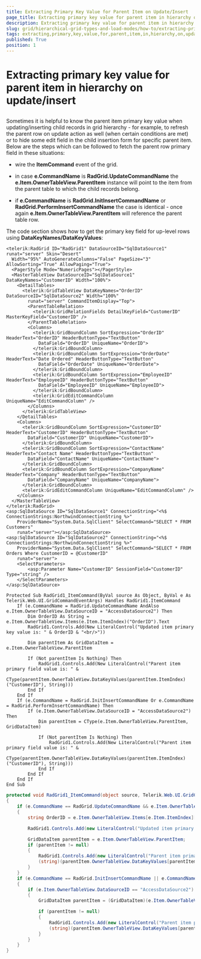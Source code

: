 ```yaml
---
title: Extracting Primary Key Value for Parent Item on Update/Insert
page_title: Extracting primary key value for parent item in hierarchy on update/insert | RadGrid for ASP.NET AJAX Documentation
description: Extracting primary key value for parent item in hierarchy on update/insert
slug: grid/hierarchical-grid-types-and-load-modes/how-to/extracting-primary-key-value-for-parent-item-on-update-insert
tags: extracting,primary,key,value,for,parent,item,in,hierarchy,on,update/insert
published: True
position: 1
---
```


# Extracting primary key value for parent item in hierarchy on update/insert



## 

Sometimes it is helpful to know the parent item primary key value when updating/inserting child records in grid hierarchy - for example, to refresh the parent row on update action as well (when certain conditions are met) or to hide some edit field in the child insertion form for specific parent item. Below are the steps which can be followed to fetch the parent row primary field in these situations:

* wire the **ItemCommand** event of the grid.

* in case **e.CommandName** is **RadGrid.UpdateCommandName** the **e.Item.OwnerTableView.ParentItem** instance will point to the item from the parent table to which the child records belong.

* if **e.CommandName** is **RadGrid.InitInsertCommandName** or **RadGrid.PerformInsertCommandName** the case is identical - once again **e.Item.OwnerTableView.ParentItem** will reference the parent table row.

The code section shows how to get the primary key field for up-level rows using **DataKeyNames/DataKeyValues**:



````ASP.NET
<telerik:RadGrid ID="RadGrid1" DataSourceID="SqlDataSource1" runat="server" Skin="Desert"
  Width="95%" AutoGenerateColumns="False" PageSize="3" AllowSorting="True" AllowPaging="True">
  <PagerStyle Mode="NumericPages"></PagerStyle>
  <MasterTableView DataSourceID="SqlDataSource1" DataKeyNames="CustomerID" Width="100%">
    <DetailTables>
      <telerik:GridTableView DataKeyNames="OrderID" DataSourceID="SqlDataSource2" Width="100%"
        runat="server" CommandItemDisplay="Top">
        <ParentTableRelation>
          <telerik:GridRelationFields DetailKeyField="CustomerID" MasterKeyField="CustomerID" />
        </ParentTableRelation>
        <Columns>
          <telerik:GridBoundColumn SortExpression="OrderID" HeaderText="OrderID" HeaderButtonType="TextButton"
            DataField="OrderID" UniqueName="OrderID">
          </telerik:GridBoundColumn>
          <telerik:GridBoundColumn SortExpression="OrderDate" HeaderText="Date Ordered" HeaderButtonType="TextButton"
            DataField="OrderDate" UniqueName="OrderDate">
          </telerik:GridBoundColumn>
          <telerik:GridBoundColumn SortExpression="EmployeeID" HeaderText="EmployeeID" HeaderButtonType="TextButton"
            DataField="EmployeeID" UniqueName="EmployeeID">
          </telerik:GridBoundColumn>
          <telerik:GridEditCommandColumn UniqueName="EditCommandColumn" />
        </Columns>
      </telerik:GridTableView>
    </DetailTables>
    <Columns>
      <telerik:GridBoundColumn SortExpression="CustomerID" HeaderText="CustomerID" HeaderButtonType="TextButton"
        DataField="CustomerID" UniqueName="CustomerID">
      </telerik:GridBoundColumn>
      <telerik:GridBoundColumn SortExpression="ContactName" HeaderText="Contact Name" HeaderButtonType="TextButton"
        DataField="ContactName" UniqueName="ContactName">
      </telerik:GridBoundColumn>
      <telerik:GridBoundColumn SortExpression="CompanyName" HeaderText="Company" HeaderButtonType="TextButton"
        DataField="CompanyName" UniqueName="CompanyName">
      </telerik:GridBoundColumn>
      <telerik:GridEditCommandColumn UniqueName="EditCommandColumn" />
    </Columns>
  </MasterTableView>
</telerik:RadGrid>
<asp:SqlDataSource ID="SqlDataSource1" ConnectionString="<%$ ConnectionStrings:NorthwindConnectionString %>"
    ProviderName="System.Data.SqlClient" SelectCommand="SELECT * FROM Customers"
    runat="server"></asp:SqlDataSource>
<asp:SqlDataSource ID="SqlDataSource2" ConnectionString="<%$ ConnectionStrings:NorthwindConnectionString %>"
    ProviderName="System.Data.SqlClient" SelectCommand="SELECT * FROM Orders Where CustomerID = @CustomerID"
    runat="server">
    <SelectParameters>
        <asp:Parameter Name="CustomerID" SessionField="CustomerID" Type="string" />
    </SelectParameters>
</asp:SqlDataSource>
````
````VB
Protected Sub RadGrid1_ItemCommand(ByVal source As Object, ByVal e As Telerik.Web.UI.GridCommandEventArgs) Handles RadGrid1.ItemCommand
    If (e.CommandName = RadGrid.UpdateCommandName AndAlso e.Item.OwnerTableView.DataSourceID = "AccessDataSource2") Then
        Dim OrderID As String = e.Item.OwnerTableView.Items(e.Item.ItemIndex)("OrderID").Text
        RadGrid1.Controls.Add(New LiteralControl("Updated item primary key value is: " & OrderID & "<br/>"))

        Dim parentItem As GridDataItem = e.Item.OwnerTableView.ParentItem

        If (Not parentItem Is Nothing) Then
            RadGrid1.Controls.Add(New LiteralControl("Parent item primary field value is: " &
            CType(parentItem.OwnerTableView.DataKeyValues(parentItem.ItemIndex)("CustomerID"), String)))
        End If
    End If
    If (e.CommandName = RadGrid.InitInsertCommandName Or e.CommandName = RadGrid.PerformInsertCommandName) Then
        If (e.Item.OwnerTableView.DataSourceID = "AccessDataSource2") Then
            Dim parentItem = CType(e.Item.OwnerTableView.ParentItem, GridDataItem)

            If (Not parentItem Is Nothing) Then
                RadGrid1.Controls.Add(New LiteralControl("Parent item primary field value is: " &
                CType(parentItem.OwnerTableView.DataKeyValues(parentItem.ItemIndex)("CustomerID"), String)))
            End If
        End If
    End If
End Sub
````
````C#
protected void RadGrid1_ItemCommand(object source, Telerik.Web.UI.GridCommandEventArgs e)
{
    if (e.CommandName == RadGrid.UpdateCommandName && e.Item.OwnerTableView.DataSourceID == "AccessDataSource2")
    {
        string OrderID = e.Item.OwnerTableView.Items[e.Item.ItemIndex]["OrderID"].Text;

        RadGrid1.Controls.Add(new LiteralControl("Updated item primary key value is: " + OrderID + "<br/>"));

        GridDataItem parentItem = e.Item.OwnerTableView.ParentItem;
        if (parentItem != null)
        {
            RadGrid1.Controls.Add(new LiteralControl("Parent item primary field value is: " +
            (string)(parentItem.OwnerTableView.DataKeyValues[parentItem.ItemIndex]["CustomerID"])));
        }
    }
    if (e.CommandName == RadGrid.InitInsertCommandName || e.CommandName == RadGrid.PerformInsertCommandName)
    {
        if (e.Item.OwnerTableView.DataSourceID == "AccessDataSource2")
        {
            GridDataItem parentItem = (GridDataItem)(e.Item.OwnerTableView.ParentItem);

            if (parentItem != null)
            {
                RadGrid1.Controls.Add(new LiteralControl("Parent item primary field value is: " +
                (string)(parentItem.OwnerTableView.DataKeyValues[parentItem.ItemIndex]["CustomerID"])));
            }
        }
    }
}
````

